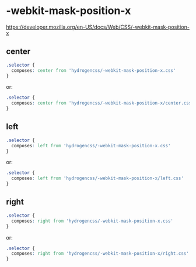 # -webkit-mask-position-x

https://developer.mozilla.org/en-US/docs/Web/CSS/-webkit-mask-position-x

## center
```css
.selector {
  composes: center from 'hydrogencss/-webkit-mask-position-x.css'
}
```

or:
```css
.selector {
  composes: center from 'hydrogencss/-webkit-mask-position-x/center.css'
}
```

## left
```css
.selector {
  composes: left from 'hydrogencss/-webkit-mask-position-x.css'
}
```

or:
```css
.selector {
  composes: left from 'hydrogencss/-webkit-mask-position-x/left.css'
}
```

## right
```css
.selector {
  composes: right from 'hydrogencss/-webkit-mask-position-x.css'
}
```

or:
```css
.selector {
  composes: right from 'hydrogencss/-webkit-mask-position-x/right.css'
}
```

